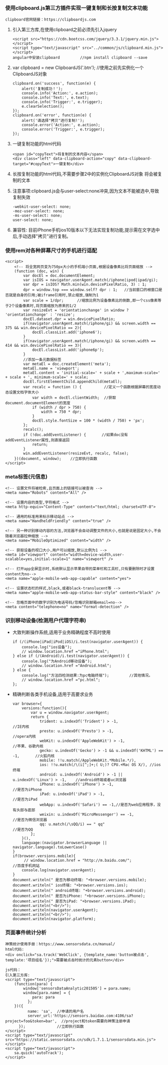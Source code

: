 ### 使用clipboard.js第三方插件实现一键复制和长按复制文本功能
	clipboard官网链接：https://clipboardjs.com

1.	引入第三方库,在使用clipboard之前必须先引入jquery
	```
	<script src="https://cdn.bootcss.com/jquery/3.3.1/jquery.min.js"></script>
	<script type="text/javascript" src="../common/js/clipboard.min.js"></script>
	angular中安装clipboard 		//npm install clipboard --save
	```
2.  var clipboard = new ClipboardJS('.btn');  //使用之前先实例化一个ClipboardJS对象
	```
	clipboard.on('success', function(e) {
		alert('复制成功！');
	    console.info('Action:', e.action);
	    console.info('Text:', e.text);
	    console.info('Trigger:', e.trigger);
	    e.clearSelection();
	});
	clipboard.on('error', function(e) {
		alert('请选择"拷贝"进行复制!');
	    console.error('Action:', e.action);
	    console.error('Trigger:', e.trigger);
	});
	```
3.  一键复制功能的html代码
	```
	<span id="copyText">将复制的文本内容</span>
	<div class="left" data-clipboard-action="copy" data-clipboard-target="#copyText">一键复制</div>
	```
4.  长按复制功能的html代码,不需要步骤2中的实例化ClipboardJS对象
	<span onclick="ga('send','event',createUrlStr(),'长按复制指定文本')" tt-data-click tt-data-eventtype="wechat">将会被复制的文本</span>

5.  注意事项:clipboard.js会与user-select:none冲突,因为文本不能被选中,导致复制失效
	```
	-webkit-user-select: none;
    -moz-user-select: none;
    -ms-user-select: none;
    user-select: none;
	```
6.  兼容性: 目前iPhone手机ios10版本以下无法实现复制功能,提示需在文字选中后,手动选择"拷贝"进行复制。
	

### 使用rem对各种屏幕尺寸的手机进行适配
	<script>
		<!-- 将全宽网页变为750px大小的手机端小页面,根据设备像素比将页面缩放 -->
		(function (doc, win) {
			var docEl = doc.documentElement;
			var isIOS = navigator.userAgent.match(/iphone|ipod|ipad/gi);
			var dpr = isIOS? Math.min(win.devicePixelRatio, 3) : 1;
			dpr = window.top === window.self? dpr : 1;   //当前窗口的根窗口是否就是自身的引用;被iframe引用时,禁止缩放,强制为1			
			var scale = 1/dpr;		//缩放比例为设备像素比的倒数,即一个css像素等于2个设备像素时,将页面缩放为原来的1/2
			var resizeEvt = 'orientationchange' in window ? 'orientationchange' : 'resize';
			docEl.dataset.dpr = win.devicePixelRatio;
			if(navigator.userAgent.match(/iphone/gi) && screen.width == 375 && win.devicePixelRatio == 2){
				docEl.classList.add('iphone6');
			}
			if(navigator.userAgent.match(/iphone/gi) && screen.width == 414 && win.devicePixelRatio == 3){
				docEl.classList.add('iphone6p');
			}
			//添加一条元数据标签
			var metaEl = doc.createElement('meta');
			metaEl.name = 'viewport';
			metaEl.content = 'initial-scale=' + scale + ',maximum-scale=' + scale + ', minimum-scale=' + scale;
			docEl.firstElementChild.appendChild(metaEl);
			var recalc = function () {			//定义一个函数根据屏幕的宽度动态设置文档字体大小
				var width = docEl.clientWidth;  //获取document.documentElement的宽度
				if (width / dpr > 750) {
					width = 750 * dpr;
				}
				docEl.style.fontSize = 100 * (width / 750) + 'px';
			};
			recalc();
			if (!doc.addEventListener) {       //如果doc没有addEventListener属性,则直接返回
				return;
			}
			win.addEventListener(resizeEvt, recalc, false);
		})(document, window);    //立即执行函数
	</script>

### meta标签(元信息)
	<!-- 设置文件将被检索,且页面上的链接可以被查询 -->
	<meta name="Robots" content="All" />

	<!-- 设置内容的类型,字符格式 -->
	<meta http-equiv="Content-Type" content="text/html; charset=UTF-8">
	
	<!-- 通用的标准用来标示移动站点 -->
	<meta name="HandheldFriendly" content="true" />
	
	<!-- 另一种识别移动内容的方法,浏览器不会自动调整文件的大小,也就是说是固定大小,不会随着浏览器拉伸缩放 -->
	<meta name="MobileOptimized" content="width" />
	
	<!-- 获取设备的视口大小,用户可以缩放,默认比例为1 -->
	<meta id="viewport" content="width=device-width,user-scalable=yes,initial-scale=1" name="viewport" />

	<!-- 打开app全屏显示时,系统默认显示苹果自带的菜单栏和工具栏,只有要删除时才设置content为no-->
	<meta name="apple-mobile-web-app-capable" content="yes">

	<!-- 设置状态栏的样式,black,或者black-translucent等 -->
	<meta name="apple-mobile-web-app-status-bar-style" content="black" />
	
	<!-- 忽略页面中的数字识别为电话号码/忽略识别邮箱email=no-->
	<meta content="telephone=no" name="format-detection" />

### 识别移动设备(检测用户代理字符串)
*	大致判断操作系统,适用于业务精确程度不高时使用
	```
	if (/(iPhone|iPad|iPod|iOS)/i.test(navigator.userAgent)) {  
	    console.log("ios设备");
	    // window.location.href ="iPhone.html";
	} else if (/(Android)/i.test(navigator.userAgent)) {  
	    console.log("为Android移动设备");   
	    // window.location.href ="Android.html";
	} else {
	    console.log("方法四检测结果:为pc电脑终端");         //其他情况。
	    // window.location.href ="pc.html";
	};
	```
*	精确判断各类手机设备,适用于高要求业务
	```	
	var browser={
	    versions:function(){
	        var u = window.navigator.userAgent;
	        return {
	            trident: u.indexOf('Trident') > -1, 							  //IE内核
	            presto: u.indexOf('Presto') > -1,      							  //opera内核
	            webKit: u.indexOf('AppleWebKit') > -1,  						  //苹果、谷歌内核
	            gecko: u.indexOf('Gecko') > -1 && u.indexOf('KHTML') == -1,       //火狐内核
	            mobile: !!u.match(/AppleWebKit.*Mobile.*/),
	            ios: !!u.match(/\(i[^;]+;( U;)? CPU.+Mac OS X/), //ios终端
	            android: u.indexOf('Android') > -1 || u.indexOf('Linux') > -1,    //android终端或者uc浏览器
	            iPhone: u.indexOf('iPhone') > -1,                                 //是否为iPhone
	            iPad: u.indexOf('iPad') > -1, 								   	  //是否为iPad	          
	            webApp: u.indexOf('Safari') == -1,//是否为web应用程序，没有头部与底部
	            weixin: u.indexOf('MicroMessenger') == -1, 						  //是否为微信浏览器
	            qq: u.match(/\sQQ/i) == " qq"   								  //是否为QQ
	        };
	    }(),
	    language:(navigator.browserLanguage || navigator.language).toLowerCase() 
	}
	if(browser.versions.mobile){
	     // window.location.href = "http://m.baidu.com/";                         //百度手机网站 
	    console.log(navigator.userAgent);
	} 
	document.writeln(" 是否为移动终端: "+browser.versions.mobile);
	document.writeln(" ios终端: "+browser.versions.ios);
	document.writeln(" android终端: "+browser.versions.android);
	document.writeln(" 是否为iPhone: "+browser.versions.iPhone);
	document.writeln(" 是否为iPad: "+browser.versions.iPad);
	document.writeln("<br/>");
	document.writeln(navigator.userAgent);
	document.writeln("<br/>");
	document.writeln(navigator.platform);
	```

### 页面事件统计分析
	神策统计使用手册：https://www.sensorsdata.cn/manual/		
	html代码:
	<div onclick="sa.track('WebClick', {template_name:'button被点击', template:'项目组名'});">需要被点击时统计的元素button</div>

	js代码：
	引入第三方库:
	<script type="text/javascript">
		(function(para) {  
			window['sensorsDataAnalytic201505'] = para.name;      
			window[para.name] = {
				para: para 
			  };
		})({
			  name: 'sa',  //申请的用户名
			  server_url:'https://sensors.baidao.com:4106/sa?project=foo&token=bar',  //project和token需要向神策注册申请
		  });			   //立即执行函数 
	</script>			
	<script type="text/javascript" src="https://static.sensorsdata.cn/sdk/1.7.1.1/sensorsdata.min.js"></script>
	<script type="text/javascript">
		sa.quick('autoTrack');
	</script>